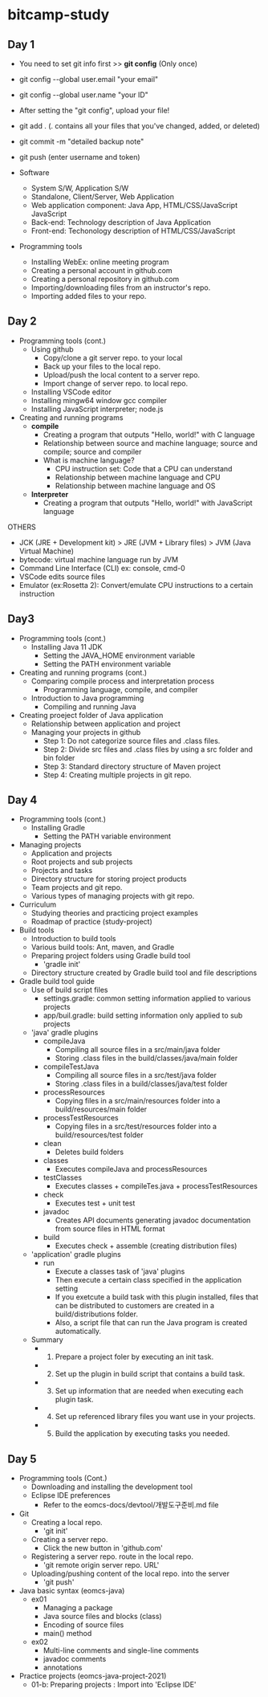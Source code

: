 # bitcamp-study

## Day 1
- You need to set git info first >> **git config** (Only once)
- git config --global user.email "your email"
- git config --global user.name "your ID"

- After setting the "git config", upload your file!
- git add . (. contains all your files that you've changed, added, or deleted)
- git commit -m "detailed backup note"
- git push (enter username and token)

- Software    
    - System S/W, Application S/W
    - Standalone, Client/Server, Web Application
    - Web application component: Java App, HTML/CSS/JavaScript
    JavaScript
    - Back-end: Technology description of Java Application
    - Front-end: Techonology description of HTML/CSS/JavaScript
- Programming tools
    - Installing WebEx: online meeting program
    - Creating a personal account in github.com
    - Creating a personal repository in github.com
    - Importing/downloading files from an instructor's repo.
    - Importing added files to your repo.


## Day 2
- Programming tools (cont.)
    - Using github
        - Copy/clone a git server repo. to your local
        - Back up your files to the local repo.
        - Upload/push the local content to a server repo.
        - Import change of server repo. to local repo.
    - Installing VSCode editor
    - Installing mingw64 window gcc compiler
    - Installing JavaScript interpreter; node.js
- Creating and running programs  
    - **compile**
        - Creating a program that outputs "Hello, world!" with C language        
        - Relationship between source and machine language; source and compile; source and compiler
        - What is machine language? 
            - CPU instruction set: Code that a CPU can understand
            - Relationship between machine language and CPU
            - Relationship between machine language and OS
    - **Interpreter**
        - Creating a program that outputs "Hello, world!" with JavaScript language

OTHERS
- JCK (JRE + Development kit) > JRE (JVM + Library files) > JVM (Java Virtual Machine)
- bytecode: virtual machine language run by JVM
- Command Line Interface (CLI) ex: console, cmd-0
- VSCode edits source files
- Emulator (ex:Rosetta 2): Convert/emulate CPU instructions to a certain instruction


## Day3
- Programming tools (cont.)
    - Installing Java 11 JDK
        - Setting the JAVA_HOME environment variable
        - Setting the PATH environment variable
- Creating and running programs (cont.)
    - Comparing compile process and interpretation process
        - Programming language, compile, and compiler
    - Introduction to Java programming
        - Compiling and running Java
- Creating proeject folder of Java application
    - Relationship between application and project
    - Managing your projects in github
        - Step 1: Do not categorize source files and .class files.
        - Step 2: Divide src files and .class files by using a src folder and bin folder
        - Step 3: Standard directory structure of Maven project
        - Step 4: Creating multiple projects in git repo.

## Day 4
- Programming tools (cont.)
    - Installing Gradle
        - Setting the PATH variable environment
- Managing projects
    - Application and projects
    - Root projects and sub projects
    - Projects and tasks
    - Directory structure for storing project products
    - Team projects and git repo.
    - Various types of managing projects with git repo.
- Curriculum
    - Studying theories and practicing project examples
    - Roadmap of practice (study-project)
- Build tools
    - Introduction to build tools
    - Various build tools: Ant, maven, and Gradle
    - Preparing project folders using Gradle build tool
        - 'gradle init'
    - Directory structure created by Gradle build tool and file descriptions
- Gradle build tool guide
    - Use of build script files
        - settings.gradle: common setting information applied to various projects
        - app/buil.gradle: build setting information only applied to sub projects
    - 'java' gradle plugins
        - compileJava
            - Compiling all source files in a src/main/java folder
            - Storing .class files in the build/classes/java/main folder
        - compileTestJava
            - Compiling all source files in a src/test/java folder
            - Storing .class files in a build/classes/java/test folder
        - processResources
            - Copying files in a src/main/resources folder into a build/resources/main folder
        - processTestResources
            - Copying files in a src/test/resources folder into a build/resources/test folder
        - clean
            - Deletes build folders
        - classes
            - Executes compileJava and processResources
        - testClasses
            - Executes classes + compileTes.java + processTestResources
        - check 
            - Executes test + unit test
        - javadoc
            - Creates API documents generating javadoc documentation from source files in HTML format
        - build
            - Executes check + assemble (creating distribution files)
    - 'application' gradle plugins
        - run
            - Execute a classes task of 'java' plugins
            - Then execute a certain class specified in the application setting
            - If you exetcute a build task with this plugin installed, files that can be distributed to customers are created in a build/distributions folder.
            - Also, a script file that can run the Java program is created automatically.
    - Summary
        - 1. Prepare a project foler by executing an init task.
        - 2. Set up the plugin in build script that contains a build task.
        - 3. Set up information that are needed when executing each plugin task.
        - 4. Set up referenced library files you want use in your projects.
        - 5. Build the application by executing tasks you needed.

## Day 5
- Programming tools (Cont.)
    - Downloading and installing the development tool
    - Eclipse IDE preferences
        - Refer to the eomcs-docs/devtool/개발도구준비.md file
- Git
    - Creating a local repo.
        - 'git init'
    - Creating a server repo.
        - Click the new button in 'github.com'
    - Registering a server repo. route in the local repo.
        - 'git remote origin server repo. URL'
    - Uploading/pushing content of the local repo. into the server
        - 'git push'
- Java basic syntax (eomcs-java)
    - ex01
        - Managing a package
        - Java source files and blocks (class)
        - Encoding of source files
        - main() method
    - ex02
        - Multi-line comments and single-line comments
        - javadoc comments
        - annotations
- Practice projects (eomcs-java-project-2021)
    - 01-b: Preparing projects : Import into 'Eclipse IDE'



    
